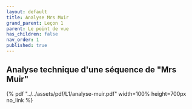 ```yaml
---
layout: default
title: Analyse Mrs Muir
grand_parent: Leçon 1
parent: Le point de vue
has_children: false
nav_order: 1
published: true
---
```

## Analyse technique d'une séquence de "Mrs Muir"

{% pdf "../../assets/pdf/L1/analyse-muir.pdf" width=100% height=700px no_link %}
